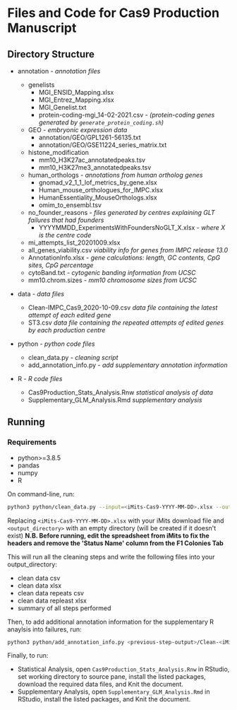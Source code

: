 # Files and Code for Cas9 Production Manuscript

## Directory Structure

* annotation - _annotation files_
	* genelists
		* MGI_ENSID_Mapping.xlsx
		* MGI_Entrez_Mapping.xlsx
		* MGI_Genelist.txt
		* protein-coding-mgi_14-02-2021.csv - _(protein-coding genes generated by `generate_protein_coding.sh`)_
	* GEO - _embryonic expression data_
		* annotation/GEO/GPL1261-56135.txt
		* annotation/GEO/GSE11224_series_matrix.txt
	* histone_modification
		* mm10_H3K27ac_annotatedpeaks.tsv
		* mm10_H3K27me3_annotatedpeaks.tsv
	* human_orthologs - _annotations from human ortholog genes_
		* gnomad_v2_1_1_lof_metrics_by_gene.xlsx
		* Human_mouse_orthologues_for_IMPC.xlsx 
		* HumanEssentiality_MouseOrthologs.xlsx
		* omim_to_ensembl.tsv
	* no_founder_reasons - _files generated by centres explaining GLT failures that had founders_
		*  YYYYMMDD_ExperimentsWithFoundersNoGLT_X.xlsx - _where X is the centre code_
	* mi_attempts_list_20201009.xlsx
	* all_genes_viability.csv _viability info for genes from IMPC release 13.0_
	* AnnotationInfo.xlsx - _gene calculations: length, GC contents, CpG sites, CpG percentage_
	* cytoBand.txt - _cytogenic banding information from UCSC_
	* mm10.chrom.sizes - _mm10 chromosome sizes from UCSC_

* data - _data files_
	* Clean-IMPC_Cas9_2020-10-09.csv _data file containing the latest attempt of each edited gene_
	* ST3.csv _data file containing the repeated attempts of edited genes by each production centre_

* python - _python code files_
	* clean_data.py - _cleaning script_
	* add_annotation_info.py - _add supplementary annotation information_

* R - _R code files_
	* Cas9Production_Stats_Analysis.Rnw _statistical analysis of data_
	* Supplementary_GLM_Analysis.Rmd _supplementary analysis_

## Running

### Requirements
* python>=3.8.5
* pandas
* numpy
* R

On command-line, run:
```bash
python3 python/clean_data.py --input=<iMits-Cas9-YYYY-MM-DD>.xlsx --output=<output_directory>
```
Replacing `<iMits-Cas9-YYYY-MM-DD>.xlsx` with your iMits download file and `<output_directory>` with an empty directory (will be created if it doesn't exist)
**N.B. Before running, edit the spreadsheet from iMits to fix the headers and remove the 'Status Name' column from the F1 Colonies Tab**

This will run all the cleaning steps and write the following files into your output_directory:
* clean data csv
* clean data xlsx
* clean data repeats csv
* clean data repleast xlsx
* summary of all steps performed

Then, to add additional annotation information for the supplementary R anaylsis into failures, run:
```bash
python3 python/add_annotation_info.py <previous-step-output>/Clean-<iMits-Cas9-YYYY-MM-DD>.xlsx <OutputFileName>.xlsx
```

Finally, to run:
* Statistical Analysis,  open `Cas9Production_Stats_Analysis.Rnw` in RStudio, set working directory to source pane, install the listed packages, download the required data files, and Knit the document. 
* Supplementary Analysis, open `Supplementary_GLM_Analysis.Rmd` in RStudio, install the listed packages, and Knit the document.

